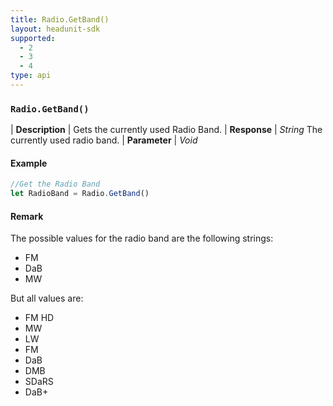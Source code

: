 ```yaml
---
title: Radio.GetBand()
layout: headunit-sdk
supported:
  - 2
  - 3
  - 4
type: api
---
```


### `Radio.GetBand()`

| **Description** | Gets the currently used Radio Band.
| **Response** | *String*  The currently used radio band.
| **Parameter**   | *Void*

#### Example

```javascript
//Get the Radio Band
let RadioBand = Radio.GetBand()
```

#### Remark

The possible values for the radio band are the following strings:
- FM
- DaB
- MW

But all values are:
- FM HD
- MW
- LW
- FM
- DaB
- DMB
- SDaRS
- DaB+